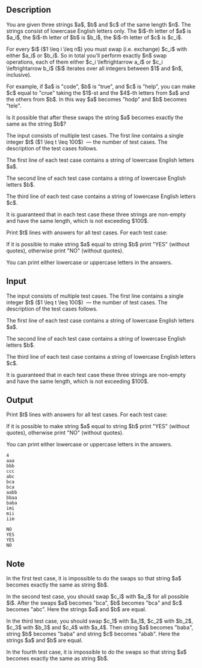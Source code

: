 ## Description

<div><p>You are given three strings $a$, $b$ and $c$ of the same length $n$. The strings consist of lowercase English letters only. The $i$-th letter of $a$ is $a_i$, the $i$-th letter of $b$ is $b_i$, the $i$-th letter of $c$ is $c_i$.</p><p>For every $i$ ($1 \leq i \leq n$) you <span class="tex-font-style-bf">must</span> swap (i.e. exchange) $c_i$ with either $a_i$ or $b_i$. So in total you'll perform exactly $n$ swap operations, each of them either $c_i \leftrightarrow a_i$ or $c_i \leftrightarrow b_i$ ($i$ iterates over all integers between $1$ and $n$, inclusive).</p><p>For example, if $a$ is "<span class="tex-font-style-tt">code</span>", $b$ is "<span class="tex-font-style-tt">true</span>", and $c$ is "<span class="tex-font-style-tt">help</span>", you can make $c$ equal to "<span class="tex-font-style-tt">crue</span>" taking the $1$-st and the $4$-th letters from $a$ and the others from $b$. In this way $a$ becomes "<span class="tex-font-style-tt">hodp</span>" and $b$ becomes "<span class="tex-font-style-tt">tele</span>".</p><p>Is it possible that after these swaps the string $a$ becomes exactly the same as the string $b$?</p></div><div class="input-specification"><p>The input consists of multiple test cases. The first line contains a single integer $t$ ($1 \leq t \leq 100$) &nbsp;— the number of test cases. The description of the test cases follows.</p><p>The first line of each test case contains a string of lowercase English letters $a$.</p><p>The second line of each test case contains a string of lowercase English letters $b$.</p><p>The third line of each test case contains a string of lowercase English letters $c$.</p><p>It is guaranteed that in each test case these three strings are non-empty and have the same length, which is not exceeding $100$.</p></div><div class="output-specification"><p>Print $t$ lines with answers for all test cases. For each test case:</p><p>If it is possible to make string $a$ equal to string $b$ print "<span class="tex-font-style-tt">YES</span>" (without quotes), otherwise print "<span class="tex-font-style-tt">NO</span>" (without quotes).</p><p>You can print either lowercase or uppercase letters in the answers.</p></div>

## Input

<p>The input consists of multiple test cases. The first line contains a single integer $t$ ($1 \leq t \leq 100$) &nbsp;— the number of test cases. The description of the test cases follows.</p><p>The first line of each test case contains a string of lowercase English letters $a$.</p><p>The second line of each test case contains a string of lowercase English letters $b$.</p><p>The third line of each test case contains a string of lowercase English letters $c$.</p><p>It is guaranteed that in each test case these three strings are non-empty and have the same length, which is not exceeding $100$.</p>

## Output

<p>Print $t$ lines with answers for all test cases. For each test case:</p><p>If it is possible to make string $a$ equal to string $b$ print "<span class="tex-font-style-tt">YES</span>" (without quotes), otherwise print "<span class="tex-font-style-tt">NO</span>" (without quotes).</p><p>You can print either lowercase or uppercase letters in the answers.</p>





```input1
4
aaa
bbb
ccc
abc
bca
bca
aabb
bbaa
baba
imi
mii
iim
```




```output1
NO
YES
YES
NO
```



## Note

<p>In the first test case, it is impossible to do the swaps so that string $a$ becomes exactly the same as string $b$.</p><p>In the second test case, you should swap $c_i$ with $a_i$ for all possible $i$. After the swaps $a$ becomes "<span class="tex-font-style-tt">bca</span>", $b$ becomes "<span class="tex-font-style-tt">bca</span>" and $c$ becomes "<span class="tex-font-style-tt">abc</span>". Here the strings $a$ and $b$ are equal.</p><p>In the third test case, you should swap $c_1$ with $a_1$, $c_2$ with $b_2$, $c_3$ with $b_3$ and $c_4$ with $a_4$. Then string $a$ becomes "<span class="tex-font-style-tt">baba</span>", string $b$ becomes "<span class="tex-font-style-tt">baba</span>" and string $c$ becomes "<span class="tex-font-style-tt">abab</span>". Here the strings $a$ and $b$ are equal.</p><p>In the fourth test case, it is impossible to do the swaps so that string $a$ becomes exactly the same as string $b$.</p>
